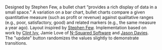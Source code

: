 Designed by Stephen Few, a bullet chart “provides a rich display of data in a small space.” A variation on a bar chart, bullet charts compare a given quantitative measure (such as profit or revenue) against qualitative ranges (e.g., poor, satisfactory, good) and related markers (e.g., the same measure a year ago). Layout inspired by [Stephen Few](http://www.perceptualedge.com/articles/misc/Bullet_Graph_Design_Spec.pdf). Implementation based on work by [Clint Ivy](http://projects.instantcognition.com/protovis/bulletchart/), Jamie Love of [N-Squared Software](http://www.nsquaredsoftware.com/) and [Jason Davies](http://www.jasondavies.com/). The "update" button randomizes the values slightly to demonstrate transitions.
